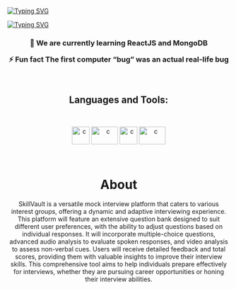 
[![Typing SVG](https://readme-typing-svg.herokuapp.com?font=Audiowide&color=blue&center=true&size=36&width=1500&lines=Hello+World+👋;&duration=100)](https://git.io/typing-svg) 


[![Typing SVG](https://readme-typing-svg.herokuapp.com?font=Audiowide&color=63F749&center=true&size=24&width=1200&lines=We+are+SkillVault;&duration=3000)](https://git.io/typing-svg) 



<h3 align="center">

🌱 We are currently learning ReactJS and MongoDB
 

⚡ Fun fact The first computer “bug” was an actual real-life bug

</h3>
<br>




<h2 align="center">Languages and Tools:</h2>
<br>
<p align="center">  <img src="https://www.svgrepo.com/show/373845/mongo.svg" alt="c" width="40" height="40"/> 
<img src="https://miro.medium.com/max/6668/1*XP-mZOrIqX7OsFInN2ngRQ.png" alt="c" width="60" height="40"/> 
<img src="https://www.svgrepo.com/show/355190/reactjs.svg" alt="c" width="40" height="40"/> 
<img src="https://i.pinimg.com/originals/ed/f7/d7/edf7d789735ca1ab974128529d1babe0.jpg" alt="c" width="60" height="40"/> 


</p>

 <br>
 <div align="center">

# About
<p textalign="justify-content">

SkillVault is a versatile mock interview platform that caters to various interest groups, offering a dynamic and adaptive interviewing experience. This platform will feature an extensive question bank designed to suit different user preferences, with the ability to adjust questions based on individual responses. It will incorporate multiple-choice questions, advanced audio analysis to evaluate spoken responses, and video analysis to assess non-verbal cues. Users will receive detailed feedback and total scores, providing them with valuable insights to improve their interview skills. This comprehensive tool aims to help individuals prepare effectively for interviews, whether they are pursuing career opportunities or honing their interview abilities.

</p>
</div>


</div>
 
